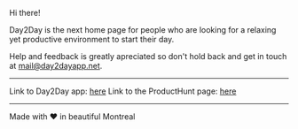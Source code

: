 Hi there!

Day2Day is the next home page for people who are looking for a relaxing yet productive environment to start their day. 

Help and feedback is greatly apreciated so don't hold back and get in touch at mail@day2dayapp.net.

---
Link to Day2Day app: [here](https://day2dayapp.net)
Link to the ProductHunt page: [here](https://www.producthunt.com/posts/day2day)

---
Made with :heart: in beautiful Montreal
